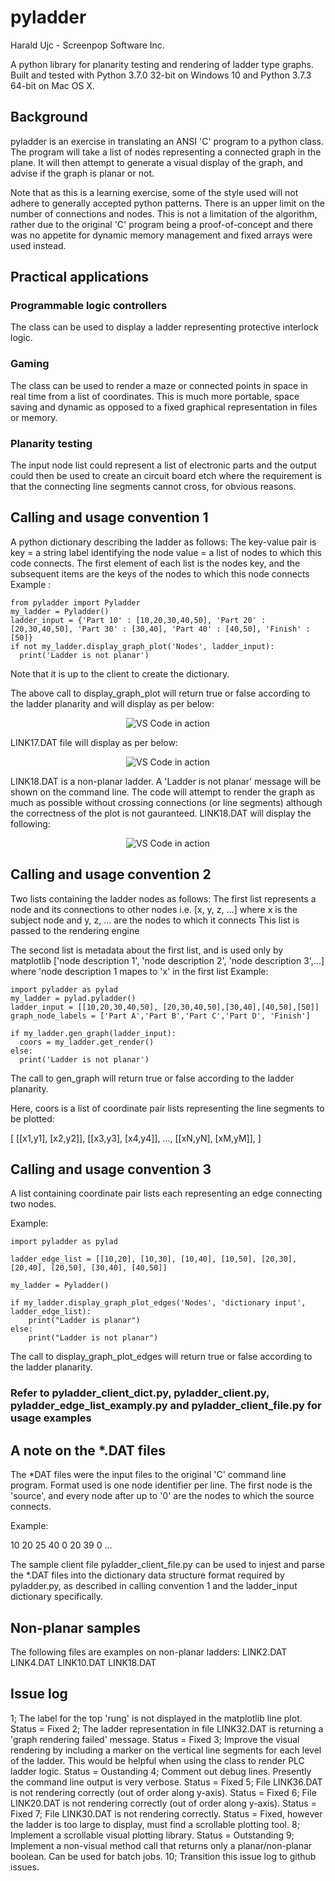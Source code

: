 # pyladder

Harald Ujc - Screenpop Software Inc.

A python library for planarity testing and rendering of ladder type graphs.  Built and tested with Python 3.7.0 32-bit on Windows 10 and Python 3.7.3 64-bit on Mac OS X.

## Background

pyladder is an exercise in translating an ANSI 'C' program to a python class.  The program will take a list of nodes representing a connected graph in the plane.  It will then attempt to generate a visual display of the graph, and advise if the graph is planar or not.

Note that as this is a learning exercise, some of the style used will not adhere to generally accepted python patterns.  There is an upper limit on the number of connections and nodes.  This is not a limitation of the algorithm, rather due to the original 'C' program being a proof-of-concept and there was no appetite for dynamic memory management and fixed arrays were used instead.

## Practical applications

### Programmable logic controllers

The class can be used to display a ladder representing protective interlock logic.

### Gaming

The class can be used to render a maze or connected points in space in real time from a list of coordinates.  This is much more portable, space saving and dynamic as opposed to a fixed graphical representation in files or memory.

### Planarity testing

The input node list could represent a list of electronic parts and the output could then be used to create an circuit board etch where the requirement is that the connecting line segments cannot cross, for obvious reasons.

## Calling and usage convention 1

A python dictionary describing the ladder as follows:
The key-value pair is
key = a string label identifying the node
value = a list of nodes to which this code connects.  The first element of each list is the nodes key, and the subsequent items are the keys of the nodes to which this node connects
Example :

    from pyladder import Pyladder
    my_ladder = Pyladder()
    ladder_input = {'Part 10' : [10,20,30,40,50], 'Part 20' : [20,30,40,50], 'Part 30' : [30,40], 'Part 40' : [40,50], 'Finish' : [50]}
    if not my_ladder.display_graph_plot('Nodes', ladder_input):
      print('Ladder is not planar')

Note that it is up to the client to create the dictionary.  

The above call to display_graph_plot will return true or false according to the ladder planarity and will display as per below:

<p align="center">
  <img alt="VS Code in action" src="https://i.postimg.cc/J4WYpjP6/LINK1-DAT.png">
</p>

LINK17.DAT file will display as per below:

<p align="center">
  <img alt="VS Code in action" src="https://i.postimg.cc/mrq8C9PS/LINK17-DAT.png">
</p>

LINK18.DAT is a non-planar ladder.  A 'Ladder is not planar' message will be shown on the command line.  The code will attempt to render the graph as much as possible without crossing connections (or line segments) although the correctness of the plot is not gauranteed.  LINK18.DAT will display the following:

<p align="center">
  <img alt="VS Code in action" src="https://i.postimg.cc/8kqgNFwM/LINK18-DAT.png">
</p>

## Calling and usage convention 2

Two lists containing the ladder nodes as follows:
The first list represents a node and its connections to other nodes
i.e. [x, y, z, ...] where x is the subject node and y, z, ... are the nodes to which it connects
This list is passed to the rendering engine

The second list is metadata about the first list, and is used only by matplotlib
['node description 1', 'node description 2', 'node description 3',...] where 'node description 1 mapes to 'x' in the first list
Example:

    import pyladder as pylad
    my_ladder = pylad.pyladder()
    ladder_input = [[10,20,30,40,50], [20,30,40,50],[30,40],[40,50],[50]]
    graph_node_labels = ['Part A','Part B','Part C','Part D', 'Finish']

    if my_ladder.gen_graph(ladder_input):
      coors = my_ladder.get_render()
    else:
      print('Ladder is not planar')

The call to gen_graph will return true or false according to the ladder planarity.

Here, coors is a list of coordinate pair lists representing the line segments to be plotted:

[
    [[x1,y1], [x2,y2]],
    [[x3,y3], [x4,y4]],
    ...,
    [[xN,yN], [xM,yM]],
]

## Calling and usage convention 3

A list containing coordinate pair lists each representing an edge connecting two nodes.

Example:

    import pyladder as pylad

    ladder_edge_list = [[10,20], [10,30], [10,40], [10,50], [20,30], [20,40], [20,50], [30,40], [40,50]]
    
    my_ladder = Pyladder()

    if my_ladder.display_graph_plot_edges('Nodes', 'dictionary input', ladder_edge_list):
        print("Ladder is planar")
    else:
        print("Ladder is not planar")

The call to display_graph_plot_edges will return true or false according to the ladder planarity.



### Refer to pyladder_client_dict.py, pyladder_client.py, pyladder_edge_list_examply.py and pyladder_client_file.py for usage examples

## A note on the *.DAT files

The *DAT files were the input files to the original 'C' command line program.  Format used is one node identifier per line.  The first node is the 'source', and every node after up to '0' are the nodes to which the source connects.

Example:

10
20
25
40
0
20
39
0
...

The sample client file pyladder_client_file.py can be used to injest and parse the *.DAT files into the dictionary data structure format required by pyladder.py, as described in calling convention 1 and the ladder_input dictionary specifically.

## Non-planar samples

The following files are examples on non-planar ladders:
LINK2.DAT
LINK4.DAT
LINK10.DAT
LINK18.DAT

## Issue log

1;  The label for the top 'rung' is not displayed in the matplotlib line plot.  Status = Fixed
2;  The ladder representation in file LINK32.DAT is returning a 'graph rendering failed' message.   Status = Fixed
3;  Improve the visual rendering by including a marker on the vertical line segments for each level of the ladder.  This would be helpful when using the class to render PLC ladder logic.  Status = Oustanding
4;  Comment out debug lines.  Presently the command line output is very verbose.  Status = Fixed
5;  File LINK36.DAT is not rendering correctly (out of order along y-axis).  Status = Fixed
6;  File LINK20.DAT is not rendering correctly (out of order along y-axis).  Status = Fixed
7;  File LINK30.DAT is not rendering correctly.  Status = Fixed, however the ladder is too large to display, must find a scrollable plotting tool.
8;  Implement a scrollable visual plotting library.  Status = Outstanding
9;  Implement a non-visual method call that returns only a planar/non-planar boolean.  Can be used for batch jobs.
10; Transition this issue log to github issues.
